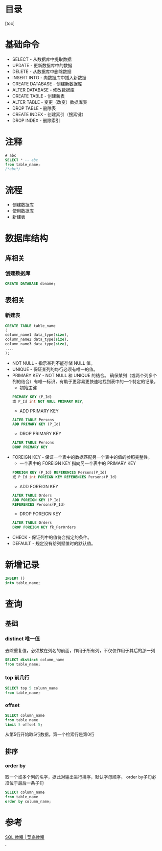 # 目录
[toc]

# 基础命令
- SELECT - 从数据库中提取数据
- UPDATE - 更新数据库中的数据
- DELETE - 从数据库中删除数据
- INSERT INTO - 向数据库中插入新数据
- CREATE DATABASE - 创建新数据库
- ALTER DATABASE - 修改数据库
- CREATE TABLE - 创建新表
- ALTER TABLE - 变更（改变）数据库表
- DROP TABLE - 删除表
- CREATE INDEX - 创建索引（搜索键）
- DROP INDEX - 删除索引

# 注释
```SQL
# abc
SELECT * -- abc
from table_name;
/*abc*/
```
# 流程
- 创建数据库
- 使用数据库
- 新建表

# 数据库结构
## 库相关
### 创建数据库
```sql
CREATE DATABASE dbname;
```
## 表相关
### 新建表
```sql
CREATE TABLE table_name
(
column_name1 data_type(size),
column_name2 data_type(size),
column_name3 data_type(size),
....
);
```

- NOT NULL - 指示某列不能存储 NULL 值。
- UNIQUE - 保证某列的每行必须有唯一的值。
- PRIMARY KEY - NOT NULL 和 UNIQUE 的结合。
确保某列（或两个列多个列的结合）有唯一标识，有助于更容易更快速地找到表中的一个特定的记录。
  - 初始主键
  ```sql
  PRIMARY KEY (P_Id)
  或 P_Id int NOT NULL PRIMARY KEY,
  ```
  - ADD PRIMARY KEY
  ```sql
  ALTER TABLE Persons
  ADD PRIMARY KEY (P_Id)
  ```
  - DROP PRIMARY KEY
  ```sql
  ALTER TABLE Persons
  DROP PRIMARY KEY
  ```
- FOREIGN KEY - 保证一个表中的数据匹配另一个表中的值的参照完整性。
  - 一个表中的 FOREIGN KEY 指向另一个表中的 PRIMARY KEY
  ```sql
  FOREIGN KEY (P_Id) REFERENCES Persons(P_Id)
  或 P_Id int FOREIGN KEY REFERENCES Persons(P_Id)
  ```
  - ADD FOREIGN KEY
  ```sql
  ALTER TABLE Orders
  ADD FOREIGN KEY (P_Id)
  REFERENCES Persons(P_Id)
  ```
  - DROP FOREIGN KEY
  ```sql
  ALTER TABLE Orders
  DROP FOREIGN KEY fk_PerOrders
  ```
- CHECK - 保证列中的值符合指定的条件。
- DEFAULT - 规定没有给列赋值时的默认值。

# 新增记录
```sql
INSERT ()
into table_name;
```
# 查询
## 基础
### distinct 唯一值
去除重复值，必须放在列名的前面，作用于所有列，不仅仅作用于其后的那一列
```sql
SELECT distinct column_name
from table_name;
```
### top 前几行
```SQL
SELECT top 5 column_name
from table_name;
```
### offset
```SQL
SELECT column_name
from table_name
limit 5 offset 5;
```
从第5行开始取5行数据，第一个检索行是第0行

## 排序
### order by
取一个或多个列的名字，据此对输出进行排序，默认字母顺序。
order by子句必须位于最后一条子句
```SQL
SELECT column_name
from table_name
order by column_name;
```
# 参考
[SQL 教程 | 菜鸟教程](http://www.runoob.com/sql/sql-tutorial.html)

`

